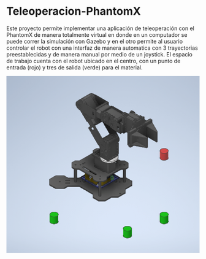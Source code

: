 # Teleoperacion-PhantomX
Este proyecto permite implementar una aplicación de teleoperación con el PhantomX de manera totalmente virtual en donde en un computador se puede correr la simulación con Gazebo y en el otro permite al usuario controlar el robot con una interfaz de manera automatica con 3 trayectorias preestablecidas y de manera manual por medio de un joystick. El espacio de trabajo cuenta con el robot ubicado en el centro, con un punto de entrada (rojo) y tres de salida (verde) para el material.

![Phantom X Espacio de trabajo](/Plano_de_trabajo_1.png?raw=true "Phantom X Espacio de trabajo")
